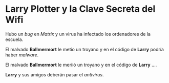 # Larry Plotter y la Clave Secreta del Wifi

Hubo un *bug* en *Matrix* y un virus ha infectado los ordenadores de la escuela.


El malvado **Ballmermort** le metio un troyano
y en el código de **Larry** podría haber *malware*.

El malvado **Ballmermort** le meriió un troyano y en el código de **Larry** ....

**Larry** y sus amigos deberán pasar el *antivirus*.

